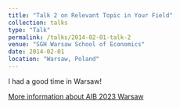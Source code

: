 ```yaml
---
title: "Talk 2 on Relevant Topic in Your Field"
collection: talks
type: "Talk"
permalink: /talks/2014-02-01-talk-2
venue: "SGH Warsaw School of Economics"
date: 2014-02-01
location: "Warsaw, Poland"
---
```


I had a good time in Warsaw! 

[More information about AIB 2023 Warsaw](https://www.aib.world/events/2023/)



